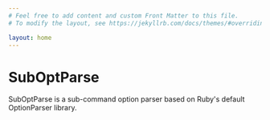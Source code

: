 ```yaml
---
# Feel free to add content and custom Front Matter to this file.
# To modify the layout, see https://jekyllrb.com/docs/themes/#overriding-theme-defaults

layout: home
---
```


# SubOptParse

SubOptParse is a sub-command option parser based on Ruby's default OptionParser library.